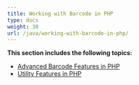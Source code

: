 ```yaml
---
title: Working with Barcode in PHP
type: docs
weight: 30
url: /java/working-with-barcode-in-php/
---
```


**This section includes the following topics:**

- [Advanced Barcode Features in PHP](/barcode/java/advanced-barcode-features-in-php/)
- [Utility Features in PHP](/barcode/java/utility-features-in-php/)
